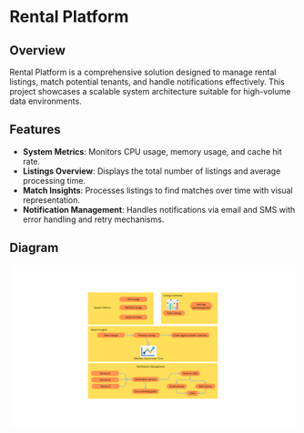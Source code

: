 # Rental Platform

## Overview
Rental Platform is a comprehensive solution designed to manage rental listings, match potential tenants, and handle notifications effectively. This project showcases a scalable system architecture suitable for high-volume data environments.

## Features
- **System Metrics**: Monitors CPU usage, memory usage, and cache hit rate.
- **Listings Overview**: Displays the total number of listings and average processing time.
- **Match Insights**: Processes listings to find matches over time with visual representation.
- **Notification Management**: Handles notifications via email and SMS with error handling and retry mechanisms.

## Diagram

![System Diagram](diagram.png)


   
